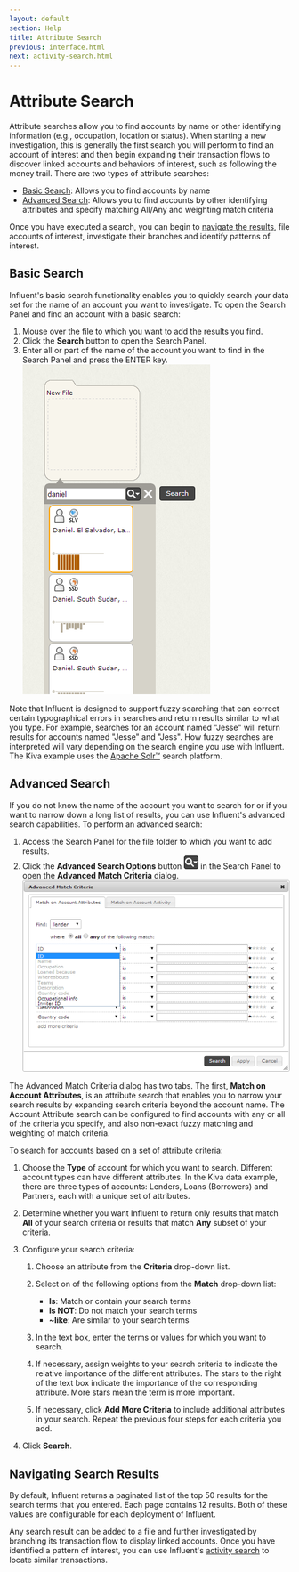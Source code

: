 ```yaml
---
layout: default
section: Help
title: Attribute Search
previous: interface.html
next: activity-search.html
---
```


Attribute Search
================

Attribute searches allow you to find accounts by name or other identifying information (e.g., occupation, location or status). When starting a new investigation, this is generally the first search you will perform to find an account of interest and then begin expanding their transaction flows to discover linked accounts and behaviors of interest, such as following the money trail. There are two types of attribute searches:

-   [Basic Search](#basic-search): Allows you to find accounts by name
-   [Advanced Search](#advanced-search): Allows you to find accounts by other identifying attributes and specify matching All/Any and weighting match criteria

Once you have executed a search, you can begin to [navigate the results](#navigating-results), file accounts of interest, investigate their branches and identify patterns of interest.

<a name="basic-search"></a>Basic Search
------------

Influent's basic search functionality enables you to quickly search your data set for the name of an account you want to investigate. To open the Search Panel and find an account with a basic search:

1.  Mouse over the file to which you want to add the results you find.
2.  Click the **Search** button to open the Search Panel.
3.  Enter all or part of the name of the account you want to find in the Search Panel and press the ENTER key.
    ![](Resources/image/search-example-bl.png)

Note that Influent is designed to support fuzzy searching that can correct certain typographical errors in searches and return results similar to what you type. For example, searches for an account named "Jesse" will return results for accounts named "Jesse" and "Jess". How fuzzy searches are interpreted will vary depending on the search engine you use with Influent. The Kiva example uses the [Apache Solr™](http://lucene.apache.org/solr/) search platform.

<a name="advanced-search"></a>Advanced Search
---------------

If you do not know the name of the account you want to search for or if you want to narrow down a long list of results, you can use Influent's advanced search capabilities. To perform an advanced search:

1.  Access the Search Panel for the file folder to which you want to add results.
2.  Click the **Advanced Search Options** button ![](Resources/image/advanced-search-il.png) in the Search Panel to open the **Advanced Match Criteria** dialog.
    ![](Resources/image/advanced-search-bl.png)

The Advanced Match Criteria dialog has two tabs. The first, **Match on Account Attributes**, is an attribute search that enables you to narrow your search results by expanding search criteria beyond the account name. The Account Attribute search can be configured to find accounts with any or all of the criteria you specify, and also non-exact fuzzy matching and weighting of match criteria.

To search for accounts based on a set of attribute criteria:

1.  Choose the **Type** of account for which you want to search. Different account types can have different attributes. In the Kiva data example, there are three types of accounts: Lenders, Loans (Borrowers) and Partners, each with a unique set of attributes.
2.  Determine whether you want Influent to return only results that match **All** of your search criteria or results that match **Any** subset of your criteria.
3.  Configure your search criteria:
    1.  Choose an attribute from the **Criteria** drop-down list.
    2.  Select on of the following options from the **Match** drop-down list:
        -   **Is**: Match or contain your search terms
        -   **Is NOT**: Do not match your search terms
        -   **\~like**: Are similar to your search terms

    3.  In the text box, enter the terms or values for which you want to search.
    4.  If necessary, assign weights to your search criteria to indicate the relative importance of the different attributes. The stars to the right of the text box indicate the importance of the corresponding attribute. More stars mean the term is more important.
    5.  If necessary, click **Add More Criteria** to include additional attributes in your search. Repeat the previous four steps for each criteria you add.

4.  Click **Search**.

<a name="navigating-results"></a>Navigating Search Results
-------------------------

By default, Influent returns a paginated list of the top 50 results for the search terms that you entered. Each page contains 12 results. Both of these values are configurable for each deployment of Influent.

Any search result can be added to a file and further investigated by branching its transaction flow to display linked accounts. Once you have identified a pattern of interest, you can use Influent's [activity search](activity-search.md) to locate similar transactions.

